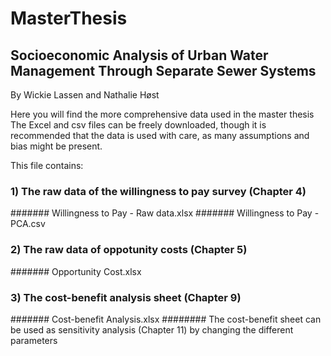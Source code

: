 # MasterThesis
## Socioeconomic Analysis of Urban Water Management Through Separate Sewer Systems

By Wickie Lassen and Nathalie Høst



Here you will find the more comprehensive data used in the master thesis
The Excel and csv files can be freely downloaded, though it is recommended that the data is used with care, as many assumptions and bias might be present.



This file contains:
### 1) The raw data of the willingness to pay survey (Chapter 4)
####### Willingness to Pay - Raw data.xlsx 
####### Willingness to Pay - PCA.csv
### 2) The raw data of oppotunity costs (Chapter 5)
####### Opportunity Cost.xlsx
### 3) The cost-benefit analysis sheet (Chapter 9)
####### Cost-benefit Analysis.xlsx
######## The cost-benefit sheet can be used as sensitivity analysis (Chapter 11) by changing the different parameters
